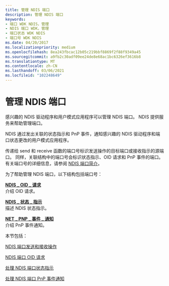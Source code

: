 ```yaml
---
title: 管理 NDIS 端口
description: 管理 NDIS 端口
keywords:
- 端口 WDK NDIS，管理
- NDIS 端口 WDK，管理
- 端口状态 WDK NDIS
- 端口号 WDK NDIS
ms.date: 04/20/2017
ms.localizationpriority: medium
ms.openlocfilehash: 8ea243fbcac12b05c219bbf8869f2f88f9349a45
ms.sourcegitcommit: a9fb2c30adf09ee24de8e68ac1bc6326ef3616b8
ms.translationtype: MT
ms.contentlocale: zh-CN
ms.lasthandoff: 03/06/2021
ms.locfileid: "102248649"
---
```

# <a name="managing-an-ndis-port"></a>管理 NDIS 端口





感兴趣的 NDIS 驱动程序和用户模式应用程序可以管理 NDIS 端口。 NDIS 提供服务来帮助管理端口。

NDIS 通过发出关联的状态指示和 PnP 事件，通知感兴趣的 NDIS 驱动程序和端口状态更改的用户模式应用程序。

传递给 send 和 receive 函数的端口号标识发送操作的目标端口或接收指示的源端口。 同样，关联结构中的端口号会标识状态指示、OID 请求和 PnP 事件的端口。 有关端口号的详细信息，请参阅 [NDIS 端口简介](overview-of-ndis-ports.md)。

为了帮助管理 NDIS 端口，以下结构包括端口号：

<a href="" id="ndis-oid-request"></a>[**NDIS \_ OID \_ 请求**](/windows-hardware/drivers/ddi/oidrequest/ns-oidrequest-ndis_oid_request)  
介绍 OID 请求。

<a href="" id="ndis-status-indication"></a>[**NDIS \_ 状态 \_ 指示**](/windows-hardware/drivers/ddi/ndis/ns-ndis-_ndis_status_indication)  
描述 NDIS 状态指示。

<a href="" id="net-pnp-event-notification"></a>[**NET \_ PNP \_ 事件 \_ 通知**](/windows-hardware/drivers/ddi/ndis/ns-ndis-_net_pnp_event_notification)  
介绍 PnP 事件通知。

本节包括：

[NDIS 端口发送和接收操作](ndis-port-send-and-receive-operations.md)

[NDIS 端口 OID 请求](ndis-port-oid-requests.md)

[处理 NDIS 端口状态指示](handling-ndis-ports-status-indications.md)

[处理 NDIS 端口 PnP 事件通知](handling-ndis-ports-pnp-event-notifications.md)

 

